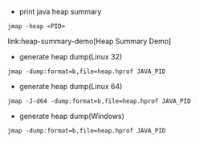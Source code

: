 * print java heap summary

~~~
jmap -heap <PID>
~~~

link:heap-summary-demo[Heap Summary Demo]

* generate heap dump(Linux 32)

~~~
jmap -dump:format=b,file=heap.hprof JAVA_PID
~~~

* generate heap dump(Linux 64)

~~~
jmap -J-d64 -dump:format=b,file=heap.hprof JAVA_PID
~~~

* generate heap dump(Windows)

~~~
jmap -dump:format=b,file=heap.hprof JAVA_PID
~~~

